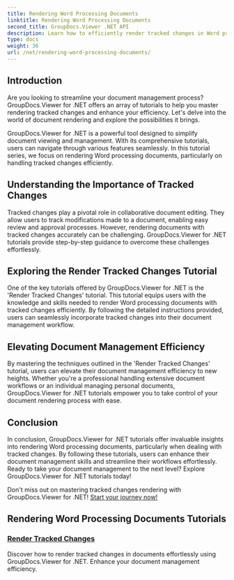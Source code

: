 ```yaml
---
title: Rendering Word Processing Documents
linktitle: Rendering Word Processing Documents
second_title: GroupDocs.Viewer .NET API
description: Learn how to efficiently render tracked changes in Word processing documents using GroupDocs.Viewer for .NET. Elevate your document management skills.
type: docs
weight: 36
url: /net/rendering-word-processing-documents/
---
```


## Introduction

Are you looking to streamline your document management process? GroupDocs.Viewer for .NET offers an array of tutorials to help you master rendering tracked changes and enhance your efficiency. Let's delve into the world of document rendering and explore the possibilities it brings.

GroupDocs.Viewer for .NET is a powerful tool designed to simplify document viewing and management. With its comprehensive tutorials, users can navigate through various features seamlessly. In this tutorial series, we focus on rendering Word processing documents, particularly on handling tracked changes efficiently.

## Understanding the Importance of Tracked Changes

Tracked changes play a pivotal role in collaborative document editing. They allow users to track modifications made to a document, enabling easy review and approval processes. However, rendering documents with tracked changes accurately can be challenging. GroupDocs.Viewer for .NET tutorials provide step-by-step guidance to overcome these challenges effortlessly.

## Exploring the Render Tracked Changes Tutorial

One of the key tutorials offered by GroupDocs.Viewer for .NET is the 'Render Tracked Changes' tutorial. This tutorial equips users with the knowledge and skills needed to render Word processing documents with tracked changes efficiently. By following the detailed instructions provided, users can seamlessly incorporate tracked changes into their document management workflow.

## Elevating Document Management Efficiency

By mastering the techniques outlined in the 'Render Tracked Changes' tutorial, users can elevate their document management efficiency to new heights. Whether you're a professional handling extensive document workflows or an individual managing personal documents, GroupDocs.Viewer for .NET tutorials empower you to take control of your document rendering process with ease.

## Conclusion

In conclusion, GroupDocs.Viewer for .NET tutorials offer invaluable insights into rendering Word processing documents, particularly when dealing with tracked changes. By following these tutorials, users can enhance their document management skills and streamline their workflows effortlessly. Ready to take your document management to the next level? Explore GroupDocs.Viewer for .NET tutorials today!

Don't miss out on mastering tracked changes rendering with GroupDocs.Viewer for .NET! [Start your journey now!](./render-tracked-changes/)
## Rendering Word Processing Documents Tutorials
### [Render Tracked Changes](./render-tracked-changes/)
Discover how to render tracked changes in documents effortlessly using GroupDocs.Viewer for .NET. Enhance your document management efficiency.